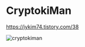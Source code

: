 # CryptokiMan

https://jykim74.tistory.com/38

![cryptokiman](https://user-images.githubusercontent.com/23622335/126244230-66e1d528-9002-4733-9f56-5f0ded11dad1.png)
